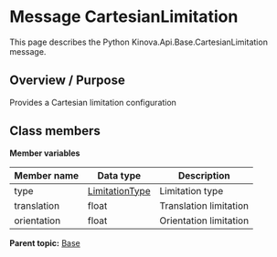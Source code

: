 # Message CartesianLimitation

This page describes the Python Kinova.Api.Base.CartesianLimitation message.

## Overview / Purpose

Provides a Cartesian limitation configuration

## Class members

 **Member variables** 

|Member name|Data type|Description|
|-----------|---------|-----------|
|type| [LimitationType](enm_Base_LimitationType.md#)|Limitation type|
|translation|float|Translation limitation|
|orientation|float|Orientation limitation|

**Parent topic:** [Base](../references/summary_Base.md)

